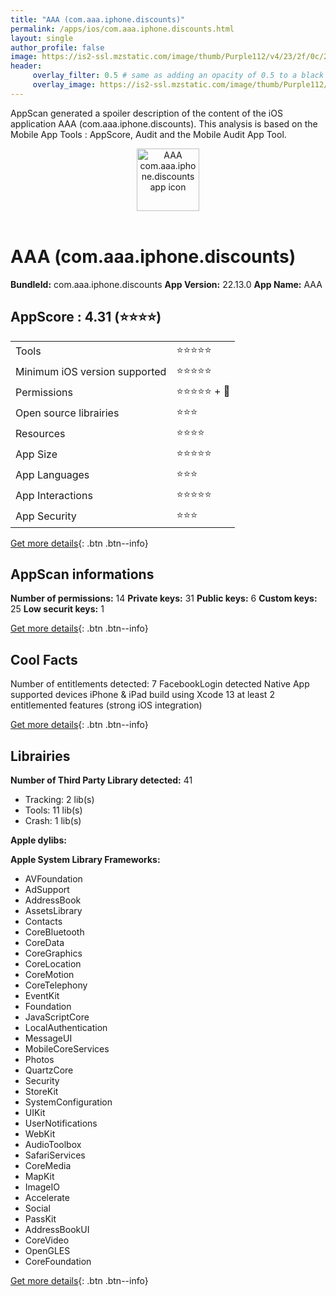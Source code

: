 ```yaml
---
title: "AAA (com.aaa.iphone.discounts)"
permalink: /apps/ios/com.aaa.iphone.discounts.html
layout: single
author_profile: false
image: https://is2-ssl.mzstatic.com/image/thumb/Purple112/v4/23/2f/0c/232f0c7f-8741-2052-211b-c14e87fca943/AppIcon-1x_U007emarketing-0-7-0-85-220.png/512x512bb.jpg
header: 
     overlay_filter: 0.5 # same as adding an opacity of 0.5 to a black background
     overlay_image: https://is2-ssl.mzstatic.com/image/thumb/Purple112/v4/23/2f/0c/232f0c7f-8741-2052-211b-c14e87fca943/AppIcon-1x_U007emarketing-0-7-0-85-220.png/512x512bb.jpg
---
```

AppScan generated a spoiler description of the content of the iOS application AAA (com.aaa.iphone.discounts). This analysis is based on the Mobile App Tools : AppScore, Audit and the Mobile Audit App Tool.

  
  
<div style="text-align: center;"><img src="https://is2-ssl.mzstatic.com/image/thumb/Purple112/v4/23/2f/0c/232f0c7f-8741-2052-211b-c14e87fca943/AppIcon-1x_U007emarketing-0-7-0-85-220.png/512x512bb.jpg" width="100" height="100" alt="AAA com.aaa.iphone.discounts app icon"></div></br>
  
# AAA (com.aaa.iphone.discounts)

**BundleId:** com.aaa.iphone.discounts
**App Version:** 22.13.0
**App Name:** AAA


## AppScore : 4.31 (⭐️⭐️⭐️⭐️) 

<table>
<tr><td> Tools </td><td> ⭐️⭐️⭐️⭐️⭐️ </td></tr>
<tr><td> Minimum iOS version supported </td><td> ⭐️⭐️⭐️⭐️⭐️ </td></tr>
<tr><td> Permissions </td><td> ⭐️⭐️⭐️⭐️⭐️ + 🌟 </td></tr>
<tr><td> Open source librairies </td><td> ⭐️⭐️⭐️ </td></tr>
<tr><td> Resources </td><td> ⭐️⭐️⭐️⭐️ </td></tr>
<tr><td> App Size </td><td> ⭐️⭐️⭐️⭐️⭐️ </td></tr>
<tr><td> App Languages </td><td> ⭐️⭐️⭐️ </td></tr>
<tr><td> App Interactions </td><td> ⭐️⭐️⭐️⭐️⭐️ </td></tr>
<tr><td> App Security </td><td> ⭐️⭐️⭐️ </td></tr>
</table>

[Get more details](/pricing.html){: .btn .btn--info}  
  
## AppScan informations 

**Number of permissions:** 14
**Private keys:** 31
**Public keys:** 6
**Custom keys:** 25
**Low securit keys:** 1
  
[Get more details](/pricing.html){: .btn .btn--info}

## Cool Facts

Number of entitlements detected: 7
FacebookLogin detected
Native App
supported devices iPhone & iPad
build using Xcode 13
at least 2 entitlemented features (strong iOS integration)
  
[Get more details](/pricing.html){: .btn .btn--info}

## Librairies 
**Number of Third Party Library detected:** 41
- Tracking: 2 lib(s)
- Tools: 11 lib(s)
- Crash: 1 lib(s)

**Apple dylibs:**


**Apple System Library Frameworks:**
- AVFoundation
- AdSupport
- AddressBook
- AssetsLibrary
- Contacts
- CoreBluetooth
- CoreData
- CoreGraphics
- CoreLocation
- CoreMotion
- CoreTelephony
- EventKit
- Foundation
- JavaScriptCore
- LocalAuthentication
- MessageUI
- MobileCoreServices
- Photos
- QuartzCore
- Security
- StoreKit
- SystemConfiguration
- UIKit
- UserNotifications
- WebKit
- AudioToolbox
- SafariServices
- CoreMedia
- MapKit
- ImageIO
- Accelerate
- Social
- PassKit
- AddressBookUI
- CoreVideo
- OpenGLES
- CoreFoundation


  
[Get more details](/pricing.html){: .btn .btn--info}

